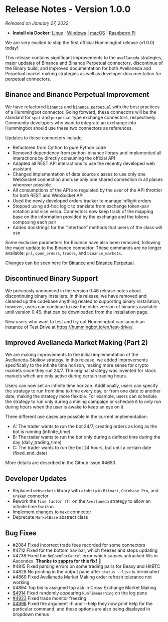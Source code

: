 # Release Notes - Version 1.0.0

*Released on January 27, 2022*

- **Install via Docker**: [Linux](/installation/docker/#linuxubuntu) | [Windows](/installation/docker/#windows) | [macOS](/installation/docker/#macos) | [Raspberry Pi](/installation/raspberry-pi/#install-via-docker)

We are very excited to ship the first official Hummingbot release (v1.0.0) today! 

This release contains significant improvements to the `avellaneda` strategies, major updates of Binance and Binance Perpetual connectors, discontinue of the Binary build, and improved documentation for both Avellaneda and Perpetual market making strategies as well as developer documentation for perpetual connectors. 

## Binance and Binance Perpetual Improvement

We have refactored [`binance`](/exchanges/binance) and [`binance_perpetual`](/exchanges/binance-perpetual) with the best practices of a Hummingbot connector. Going forward, these connecotrs will be the standard for `spot` and `perpetual` type exchange connectors, respectively. Community developers who want to integrate an exchange into Hummingbot should use these two connectors as references.

Updates to these connectors include:

- Refactored from Cython to pure Python code
- Removed dependency from python-binance library and implemented all interactions by directly consuming the official API
- Adapted all REST API interactions to use the recently developed web assistant
- Changed implementation of data source classes to use only one WebSocket connection and use only one shared connection in all places wherever possible
- All consumptions of the API are regulated by the user of the API throttler for both REST and WebSocket API
- Used the newly developed orders tracker to manage inflight orders
- Stopped using ad-hoc logic to translate from exchange token-pair notation and vice versa. Connectors now keep track of the mapping base on the information provided by the exchange and the tokens composing each pair
- Added docstrings for the “interface” methods that users of the class will use

Some exclusive parameters for Binance have also been removed, following the major update to the Binance connector. These commands are no longer available: `pnl`, `open_orders`, `trades`, and `binance_markets`.

Changes can be seen here for [Binance](https://github.com/hummingbot/hummingbot/pull/5009) and [Binance Perpetual](https://github.com/hummingbot/hummingbot/pull/5008).

## Discontinued Binary Support

We previously announced in the version 0.46 release notes about discontinuing binary installers. In this release, we have removed and cleaned up the codebase anything related to supporting binary installation, however, users can continue to use the older version of binaries available until version 0.46. that can be downloaded from the installation page.

New users who want to test and try out Hummingbot can launch an instance of Test Drive at https://hummingbot.io/en/test-drive/.

## Improved Avellaneda Market Making (Part 2)

We are making improvements to the initial implementation of the Avellaneda-Stoikov strategy. In this release, we added improvements specifically to the infinite time horizon, making more sense for crypto markets since they run 24/7. The original strategy was invented for stock markets which are only active during certain trading hours. 

Users can now set an infinite time horizon. Additionally, users can specify the strategy to run from time to time every day, or from one date to another date, making the strategy more flexible. For example, users can schedule the strategy to run only during a mining campaign or schedule it to only run during hours when the user is awake to keep an eye on it. 

Three different use cases are possible in the current implementation:

- A: The trader wants to run the bot 24/7, creating orders as long as the bot is running  (infinite_time)
- B: The trader wants to run the bot only during a defined time during the day    (daily_trading_time)
- C: The trader wants to run the bot 24 hours, but until a certain date      (fixed_end_date)

More details are described in the Github issue #4650.


## Developer Updates

- Replaced `websockets` library with `aiohttp` in `Bitmart`, `Coinbase Pro`, and `Kraken` connector
- Rework the `Time factor (T)` on the `Avellaneda` strategy to allow an infinite time horizon
- Implement changes to `mexc` connector
- Deprecate `MarketBase` abstract class

## Bug Fixes

- #2084 Fixed incorrect trade fees recorded for some connectors
- #4712 Fixed for the bottom nav bar, which freezes and stops updating
- #4738 Fixed the `NoOpenForCancel` error which causes untracked fills in Ascendex. **Thanks to [zappra](https://github.com/zappra) for this fix! 🙏**
- #4815 Fixed parsing errors on some trading pairs for Beaxy and HitBTC
- #4828 No printing in the output pane after `status --live` is terminated
- #4869 Fixed Avellaneda Market Making order refresh tolerance not working
- #4894 Top bid is assigned top ask in Cross Exchange Market Making
- [$4914](https://github.com/hummingbot/hummingbot/issues/4914) Fixed randomly appearing `RunTimeWarning` on the log pane
- [#4923](https://github.com/hummingbot/hummingbot/pull/4923) Fixed trade monitor freezing 
- [#4998](https://github.com/hummingbot/hummingbot/pull/4998) Fixed the argument -h and --help they now print help for the particular command, and these options are also being displayed in dropdown menus